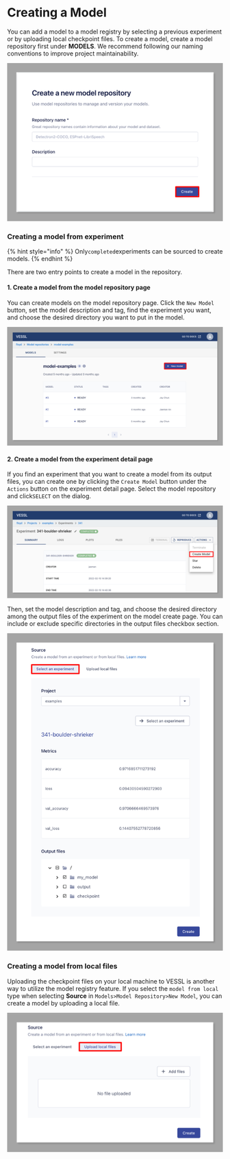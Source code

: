 # Creating a Model

You can add a model to a model registry by selecting a previous experiment or by uploading local checkpoint files. To create a model, create a model repository first under **MODELS**. We recommend following our naming conventions to improve project maintainability.

![](<../../.gitbook/assets/image (152).png>)

### Creating a model from experiment

{% hint style="info" %}
Only`completed`experiments can be sourced to create models.
{% endhint %}

There are two entry points to create a model in the repository.

#### 1. Create a model from the model repository page

You can create models on the model repository page. Click the `New Model` button, set the model description and tag, find the experiment you want, and choose the desired directory you want to put in the model.&#x20;

![](<../../.gitbook/assets/image (138).png>)

#### 2. Create a model from the experiment detail page

If you find an experiment that you want to create a model from its output files, you can create one by clicking the `Create Model` button under the `Actions` button on the experiment detail page. Select the model repository and click`SELECT` on the dialog.&#x20;

![](<../../.gitbook/assets/image (183).png>)

Then, set the model description and tag, and choose the desired directory among the output files of the experiment on the model create page. You can include or exclude specific directories in the output files checkbox section.

![](<../../.gitbook/assets/image (181).png>)

### Creating a model from local files

Uploading the checkpoint files on your local machine to VESSL is another way to utilize the model registry feature. If you select the `model from local` type when selecting **Source** in `Models>Model Repository>New Model`, you can create a model by uploading a local file.

![](<../../.gitbook/assets/image (173).png>)
